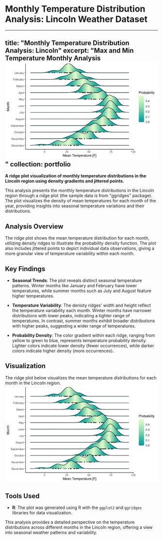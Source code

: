 # Monthly Temperature Distribution Analysis: Lincoln Weather Dataset

---
title: "Monthly Temperature Distribution Analysis: Lincoln"
excerpt: "Max and Min Temperature Monthly Analysis <br/><img src='/images/Rplot22.png'>"
collection: portfolio
---

**A ridge plot visualization of monthly temperature distributions in the Lincoln region using density gradients and jittered points.**

This analysis presents the monthly temperature distributions in the Lincoln region through a ridge plot (the sample data is from "ggridges" package). The plot visualizes the density of mean temperatures for each month of the year, providing insights into seasonal temperature variations and their distributions.

## Analysis Overview

The ridge plot shows the mean temperature distribution for each month, utilizing density ridges to illustrate the probability density function. The plot also includes jittered points to depict individual data observations, giving a more granular view of temperature variability within each month.

## Key Findings

- **Seasonal Trends**: The plot reveals distinct seasonal temperature patterns. Winter months like January and February have lower temperatures, while summer months such as July and August feature higher temperatures.
  
- **Temperature Variability**: The density ridges' width and height reflect the temperature variability each month. Winter months have narrower distributions with lower peaks, indicating a tighter range of temperatures. In contrast, summer months exhibit broader distributions with higher peaks, suggesting a wider range of temperatures.
  
- **Probability Density**: The color gradient within each ridge, ranging from yellow to green to blue, represents temperature probability density. Lighter colors indicate lower density (fewer occurrences), while darker colors indicate higher density (more occurrences).

## Visualization

The ridge plot below visualizes the mean temperature distributions for each month in the Lincoln region. 
![Monthly Temperature Distribution](./images/Rplot22.png)

## Tools Used

- **R**: The plot was generated using R with the `ggplot2` and `ggridges` libraries for data visualization.

This analysis provides a detailed perspective on the temperature distributions across different months in the Lincoln region, offering a view into seasonal weather patterns and variability. 
